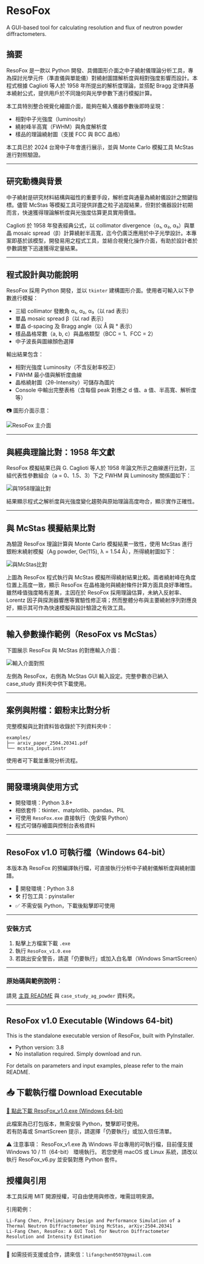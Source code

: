 # ResoFox
A GUI-based tool for calculating resolution and flux of neutron powder diffractometers.
## 摘要

ResoFox 是一款以 Python 開發、具備圖形介面之中子繞射儀理論分析工具，專為探討光學元件（準直儀與單能儀）對繞射圖譜解析度與相對強度影響而設計。本程式根據 Caglioti 等人於 1958 年所提出的解析度理論，並搭配 Bragg 定律與基本繞射公式，提供用戶於不同幾何與光學參數下進行模擬計算。

本工具特別整合視覺化繪圖介面，能夠在輸入儀器參數後即時呈現：
- 相對中子光強度（luminosity）
- 繞射峰半高寬（FWHM）與角度解析度
- 樣品的理論繞射圖（支援 FCC 與 BCC 晶格）

本工具已於 2024 台灣中子年會進行展示，並與 Monte Carlo 模擬工具 McStas 進行對照驗證。

---

## 研究動機與背景

中子繞射是研究材料結構與磁性的重要手段，解析度與通量為繞射儀設計之關鍵指標。儘管 McStas 等模擬工具可提供詳盡之粒子追蹤結果，但對於儀器設計初期而言，快速獲得理論解析度與光強度估算更具實用價值。

Caglioti 於 1958 年發表經典公式，以 collimator divergence（α₁, α₂, α₃）與單晶 mosaic spread（β）計算繞射半高寬，迄今仍廣泛應用於中子光學設計。本專案即基於該模型，開發易用之程式工具，並結合視覺化操作介面，有助於設計者於參數調整下迅速獲得定量結果。

---

## 程式設計與功能說明

ResoFox 採用 Python 開發，並以 `tkinter` 建構圖形介面。使用者可輸入以下參數進行模擬：

- 三組 collimator 發散角 α₁, α₂, α₃（以 rad 表示）
- 單晶 mosaic spread β（以 rad 表示）
- 單晶 d-spacing 及 Bragg angle（以 Å 與 ° 表示）
- 樣品晶格常數（a, b, c）與晶格類型（BCC = 1、FCC = 2）
- 中子波長與圖線顏色選擇

輸出結果包含：
- 相對光強度 Luminosity（不含反射率校正）
- FWHM 最小值與解析度曲線
- 晶格繞射圖（2θ-Intensity）可儲存為圖片
- Console 中輸出完整表格（含每個 peak 對應之 d 值、a 值、半高寬、解析度等）

📷 圖形介面示意：

![ResoFox 主介面](docs/gui_main_interface.png)

---

## 與經典理論比對：1958 年文獻

ResoFox 模擬結果已與 G. Caglioti 等人於 1958 年論文所示之曲線進行比對，三組代表性參數組合（a = 0、1.5、3）下之 FWHM 與 Luminosity 關係圖如下：

![與1958理論比對](docs/validation_vs_caglioti1958.png)

結果顯示程式之解析度與光強度變化趨勢與原始理論高度吻合，顯示實作正確性。

---

## 與 McStas 模擬結果比對

為驗證 ResoFox 理論計算與 Monte Carlo 模擬結果一致性，使用 McStas 進行銀粉末繞射模擬（Ag powder, Ge(115), λ = 1.54 Å），所得繞射圖如下：

![與McStas比對](docs/comparison_with_mcstas.png)

上圖為 ResoFox 程式執行與 McStas 模擬所得繞射結果比較。兩者繞射峰在角度位置上高度一致，顯示 ResoFox 在晶格幾何與繞射條件計算方面具良好準確性。
雖然峰值強度略有差異，主因在於 ResoFox 採用理論估算，未納入反射率、Lorentz 因子與探測器響應等實驗性修正項；然而整體分布與主要繞射序列對應良好，顯示其可作為快速模擬與設計驗證之有效工具。

---

## 輸入參數操作範例（ResoFox vs McStas）

下圖展示 ResoFox 與 McStas 的對應輸入介面：

![輸入介面對照](docs/resofox_mcstas_input_demo.png)

左側為 ResoFox，右側為 McStas GUI 輸入設定。完整參數亦已納入 case_study 資料夾中供下載使用。

---

## 案例與附檔：銀粉末比對分析

完整模擬與比對資料皆收錄於下列資料夾中：
```
examples/
├── arxiv_paper_2504.20341.pdf
└── mcstas_input.instr
```
使用者可下載並重現分析流程。

---

## 開發環境與使用方式

- 開發環境：Python 3.8+
- 相依套件：tkinter、matplotlib、pandas、PIL
- 可使用 `ResoFox.exe` 直接執行（免安裝 Python）
- 程式可儲存繪圖與控制台表格資料

---
## ResoFox v1.0 可執行檔（Windows 64-bit）

本版本為 ResoFox 的預編譯執行檔，可直接執行分析中子繞射儀解析度與繞射圖譜。

- 🔧 開發環境：Python 3.8
- 🛠️ 打包工具：pyinstaller
- ✅ 不需安裝 Python，下載後點擊即可使用

---

### 安裝方式
1. 點擊上方檔案下載 `.exe`
2. 執行 `ResoFox_v1.0.exe`
3. 若跳出安全警告，請選「仍要執行」或加入白名單（Windows SmartScreen）

---

### 原始碼與範例說明：
請見 [主頁 README](../README.md) 與 `case_study_ag_powder` 資料夾。

---

## ResoFox v1.0 Executable (Windows 64-bit)

This is the standalone executable version of ResoFox, built with PyInstaller.

- Python version: 3.8
- No installation required. Simply download and run.

For details on parameters and input examples, please refer to the main README.

## 📥 下載執行檔 Download Executable

[🔗 點此下載 ResoFox_v1.0.exe (Windows 64-bit)](https://github.com/yourname/ResoFox/releases/download/v1.0/ResoFox_v1.exe)

此檔案為已打包版本，無需安裝 Python，雙擊即可使用。  
若有防毒或 SmartScreen 提示，請選擇「仍要執行」或加入信任清單。

⚠️ 注意事項：
ResoFox_v1.exe 為 Windows 平台專用的可執行檔，目前僅支援 Windows 10 / 11（64-bit） 環境執行。
若您使用 macOS 或 Linux 系統，請改以執行 ResoFox_v6.py 並安裝對應 Python 套件。


## 授權與引用

本工具採用 MIT 開源授權，可自由使用與修改，唯需註明來源。

引用範例：
```
Li-Fang Chen, Preliminary Design and Performance Simulation of a Thermal Neutron Diffractometer Using McStas, arXiv:2504.20341
Li-Fang Chen, ResoFox: A GUI Tool for Neutron Diffractometer Resolution and Intensity Estimation
```
---

📩 如需技術支援或合作，請來信：`lifangchen0507@gmail.com`
